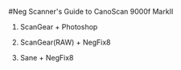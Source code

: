 #Neg Scanner's Guide to CanoScan 9000f MarkII

1) ScanGear + Photoshop

2) ScanGear(RAW) + NegFix8

3) Sane + NegFix8
